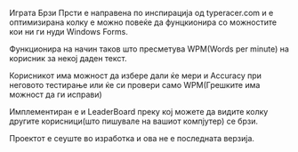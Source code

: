 Играта Брзи Прсти е направена по инспирација од typeracer.com и е оптимизирана колку е можно повеќе да фунцкионира со можностите кои ни ги нуди Windows Forms.

Функционира на начин таков што пресметува WPM(Words per minute) на корисник за некој даден текст.

Корисникот има можност да избере дали ќе мери и Accuracy при неговото тестирање или ќе си провери само WPM(Грешките има можност да ги исправи)

Имплементиран е и LeaderBoard преку кој можете да видите колку другите корисници(што пишувале на вашиот компјутер) се брзи.

Проектот е сеуште во изработка и ова не е последната верзија.
